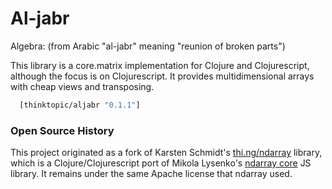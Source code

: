 # Al-jabr

Algebra: (from Arabic "al-jabr" meaning "reunion of broken parts")

This library is a core.matrix implementation for Clojure and Clojurescript,
although the focus is on Clojurescript. It provides multidimensional
arrays with cheap views and transposing.

```clj
  [thinktopic/aljabr "0.1.1"]
```

### Open Source History

This project originated as a fork of Karsten Schmidt's
[thi.ng/ndarray](https://github.com/thi-ng/ndarray) library, which is a
Clojure/Clojurescript port of Mikola Lysenko's
[ndarray core](https://github.com/scijs/ndarray) JS library.  It remains under
the same Apache license that ndarray used.
